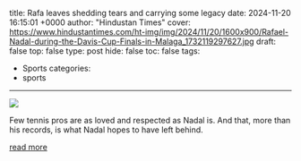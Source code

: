 title: Rafa leaves shedding tears and carrying some legacy
date: 2024-11-20 16:15:01 +0000
author: "Hindustan Times"
cover: https://www.hindustantimes.com/ht-img/img/2024/11/20/1600x900/Rafael-Nadal-during-the-Davis-Cup-Finals-in-Malaga_1732119297627.jpg
draft: false
top: false
type: post
hide: false
toc: false
tags:
  - Sports
categories:
  - sports
---

![](https://www.hindustantimes.com/ht-img/img/2024/11/20/1600x900/Rafael-Nadal-during-the-Davis-Cup-Finals-in-Malaga_1732119297627.jpg)

Few tennis pros are as loved and respected as Nadal is. And that, more than his records, is what Nadal hopes to have left behind.

[read more](https://www.hindustantimes.com/sports/tennis/rafa-leaves-shedding-tears-and-carrying-some-legacy-101732119301632.html)
